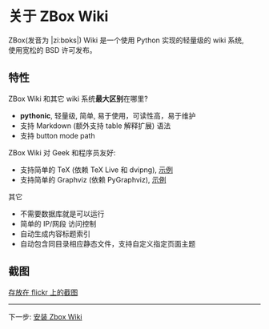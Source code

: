 # 关于 ZBox Wiki

ZBox(发音为 |ziːbɒks|) Wiki 是一个使用 Python 实现的轻量级的 wiki 系统,  
使用宽松的 BSD 许可发布。

## 特性

ZBox Wiki 和其它 wiki 系统**最大区别**在哪里?

 * **pythonic**, 轻量级, 简单, 易于使用，可读性高，易于维护
 * 支持 Markdown (额外支持 table 解释扩展) 语法
 * 支持 button mode path

ZBox Wiki 对 Geek 和程序员友好:

 * 支持简单的 TeX (依赖 TeX Live 和 dvipng), [示例](example-tex)
 * 支持简单的 Graphviz (依赖 PyGraphviz), [示例](example-graphviz)

其它

 * 不需要数据库就是可以运行
 * 简单的 IP/网段 访问控制
 * 自动生成内容标题索引
 * 自动包含同目录相应静态文件，支持自定义指定页面主题

## 截图

[存放在 flickr 上的截图](http://www.flickr.com/photos/71317153@N06/6445429383/in/set-72157628256603985/)


----

下一步: [安装 Zbox Wiki](zbox-wiki-installation)
